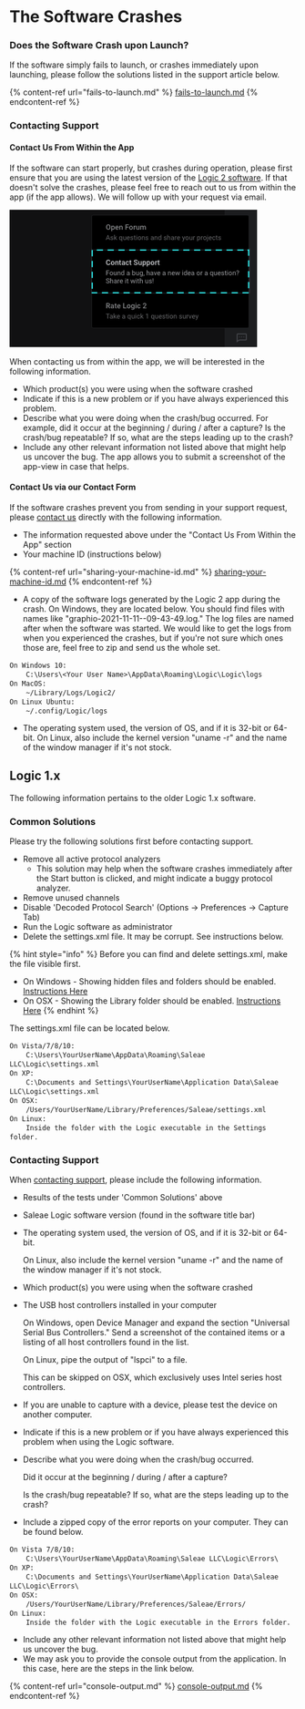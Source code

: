 # The Software Crashes

### Does the Software Crash upon Launch?

If the software simply fails to launch, or crashes immediately upon launching, please follow the solutions listed in the support article below.

{% content-ref url="fails-to-launch.md" %}
[fails-to-launch.md](fails-to-launch.md)
{% endcontent-ref %}

### Contacting Support

#### Contact Us From Within the App

If the software can start properly, but crashes during operation, please first ensure that you are using the latest version of the [Logic 2 software](https://www.saleae.com/downloads/). If that doesn't solve the crashes, please feel free to reach out to us from within the app (if the app allows). We will follow up with your request via email.

![](<../.gitbook/assets/Screen Shot 2022-01-10 at 6.43.33 PM (1).png>)

When contacting us from within the app, we will be interested in the following information.

* Which product(s) you were using when the software crashed
* Indicate if this is a new problem or if you have always experienced this problem.
* Describe what you were doing when the crash/bug occurred. For example, did it occur at the beginning / during / after a capture? Is the crash/bug repeatable? If so, what are the steps leading up to the crash?
* Include any other relevant information not listed above that might help us uncover the bug. The app allows you to submit a screenshot of the app-view in case that helps.

#### Contact Us via our Contact Form

If the software crashes prevent you from sending in your support request, please [contact us](https://contact.saleae.com/hc/en-us/requests/new) directly with the following information.

* The information requested above under the "Contact Us From Within the App" section
* Your machine ID (instructions below)

{% content-ref url="sharing-your-machine-id.md" %}
[sharing-your-machine-id.md](sharing-your-machine-id.md)
{% endcontent-ref %}

* A copy of the software logs generated by the Logic 2 app during the crash. On Windows, they are located below. You should find files with names like "graphio-2021-11-11--09-43-49.log." The log files are named after when the software was started. We would like to get the logs from when you experienced the crashes, but if you're not sure which ones those are, feel free to zip and send us the whole set.

```
On Windows 10:
    C:\Users\<Your User Name>\AppData\Roaming\Logic\Logic\logs
On MacOS:
    ~/Library/Logs/Logic2/
On Linux Ubuntu:
    ~/.config/Logic/logs
```

* The operating system used, the version of OS, and if it is 32-bit or 64-bit. On Linux, also include the kernel version "uname -r" and the name of the window manager if it's not stock.



## Logic 1.x

The following information pertains to the older Logic 1.x software.

### **Common Solutions**

Please try the following solutions first before contacting support.

* Remove all active protocol analyzers
  * This solution may help when the software crashes immediately after the Start button is clicked, and might indicate a buggy protocol analyzer.
* Remove unused channels
* Disable 'Decoded Protocol Search' (Options -> Preferences -> Capture Tab)
* Run the Logic software as administrator
* Delete the settings.xml file. It may be corrupt. See instructions below.

{% hint style="info" %}
Before you can find and delete settings.xml, make the file visible first.

* On Windows - Showing hidden files and folders should be enabled. [Instructions Here](https://support.microsoft.com/en-us/help/14201/windows-show-hidden-files)
* On OSX - Showing the Library folder should be enabled. [Instructions Here](https://discussions.apple.com/thread/8137224?answerId=8137224021#8137224021)
{% endhint %}

The settings.xml file can be located below.

```
On Vista/7/8/10:
    C:\Users\YourUserName\AppData\Roaming\Saleae LLC\Logic\settings.xml
On XP:
    C:\Documents and Settings\YourUserName\Application Data\Saleae LLC\Logic\settings.xml
On OSX:
    /Users/YourUserName/Library/Preferences/Saleae/settings.xml
On Linux:
    Inside the folder with the Logic executable in the Settings folder.
```

### **Contacting Support**

When [contacting support](https://contact.saleae.com/hc/en-us/requests/new), please include the following information.

* Results of the tests under 'Common Solutions' above
* Saleae Logic software version (found in the software title bar)
*   The operating system used, the version of OS, and if it is 32-bit or 64-bit.

    &#x20; On Linux, also include the kernel version "uname -r" and the name of the window manager if it's not stock.
* Which product(s) you were using when the software crashed
*   The USB host controllers installed in your computer

    &#x20; On Windows, open Device Manager and expand the section "Universal Serial Bus Controllers." Send a screenshot of the contained items or a listing of all host controllers found in the list.

    &#x20; On Linux, pipe the output of "lspci" to a file.

    &#x20; This can be skipped on OSX, which exclusively uses Intel series host controllers.
* If you are unable to capture with a device, please test the device on another computer.
* Indicate if this is a new problem or if you have always experienced this problem when using the Logic software.
*   Describe what you were doing when the crash/bug occurred.

    &#x20; Did it occur at the beginning / during / after a capture?

    &#x20; Is the crash/bug repeatable? If so, what are the steps leading up to the crash?
* Include a zipped copy of the error reports on your computer. They can be found below.

```
On Vista 7/8/10:
    C:\Users\YourUserName\AppData\Roaming\Saleae LLC\Logic\Errors\
On XP:
    C:\Documents and Settings\YourUserName\Application Data\Saleae LLC\Logic\Errors\
On OSX: 
    /Users/YourUserName/Library/Preferences/Saleae/Errors/
On Linux:
    Inside the folder with the Logic executable in the Errors folder.
```

* Include any other relevant information not listed above that might help us uncover the bug.
* We may ask you to provide the console output from the application. In this case, here are the steps in the link below.

{% content-ref url="console-output.md" %}
[console-output.md](console-output.md)
{% endcontent-ref %}



